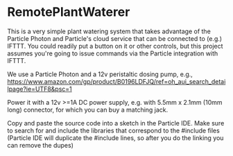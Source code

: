 # RemotePlantWaterer

This is a very simple plant watering system that takes advantage of the Particle
Photon and Particle's cloud service that can be connected to (e.g.) IFTTT. You
could readily put a button on it or other controls, but this project assumes you're going
to issue commands via the Particle integration with IFTTT.

We use a Particle Photon and a 12v peristaltic dosing pump, e.g.,
https://www.amazon.com/gp/product/B0196LDFJQ/ref=oh_aui_search_detailpage?ie=UTF8&psc=1

Power it with a 12v >=1A DC power supply, e.g. with 5.5mm x 2.1mm (10mm long) connector, for
which you can buy a matching jack.

Copy and paste the source code into a sketch in the Particle IDE.  Make sure to search for and 
include the libraries that correspond to the #include files (Particle IDE will duplicate
the #include lines, so after you do the linking you can remove the dupes)
